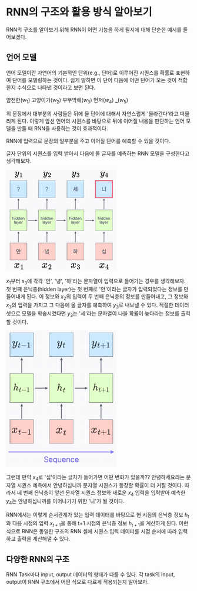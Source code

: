 # RNN의 구조와 활용 방식 알아보기

RNN의 구조를 알아보기 위해 RNN이 어떤 기능을 하게 될지에 대해 단순한 예시를 들어보겠다.

## 언어 모델

언어 모델이란 자연어의 기본적인 단위(e.g., 단어)로 이루어진 시퀀스를 확률로 표현하여 단어를 모델링하는 것이다. 쉽게 말하면 이 단어 다음에 어떤 단어가 오는 것이 적합한지 수식으로 나타낸 것이라고 보면 된다.

얌전한($w_1$) 고양이가($w_2$) 부뚜막에($w_3$) 먼저($w_4$) **\_**($w_5$)

위 문장에서 대부분의 사람들은 뒤에 올 단어에 대해서 자연스럽게 '올라간다'라고 떠올리게 된다. 이렇게 앞선 언어의 시퀀스를 바탕으로 뒤에 이어질 내용을 판단하는 언어 모델을 만들 때 RNN을 사용하는 것이 효과적이다.

RNN에 입력으로 문장의 일부분을 주고 이어질 단어를 예측할 수 있을 것이다.

글자 단위의 시퀀스를 입력 받아서 다음에 올 글자를 예측하는 RNN 모델을 구성한다고 생각해보자.

<img src="../images/rnn-hidden01.png" width=300>

$x_1$부터 $x_3$에 각각 '안', '녕', '하'라는 문자열이 입력으로 들어가는 경우를 생각해보자. 첫 번째 은닉층(hidden layer)는 첫 번째로 '안'이라는 글자가 입력되었다는 정보를 만들어내게 된다. 이 정보와 $x_2$의 입력이 두 번째 은닉층의 정보를 만들어내고, 그 정보와 $x_3$의 입력을 가지고 그 다음에 올 글자를 예측하여 $y_3$로 내보낼 수 있다. 적절한 데이터셋으로 모델을 학습시켰다면 $y_3$는 '세'라는 문자열이 나올 확률이 높다라는 정보를 출력할 것이다.

<img src="../images/rnn-hidden02.png" width=300>

그런데 만약 $x_4$로 '십'이라는 글자가 들어가면 어떤 변화가 있을까?? 안녕하세요라는 문자열 시퀀스 예측에서 안녕하십니까 문자열 시퀀스가 등장할 확률이 더 커질 것이다. 따라서 네 번째 은닉층이 앞선 문자열 시퀀스 정보와 새로운 $x_4$ 입력을 입력받아 예측한 $y_4$는 안녕하십니까를 이어나가기 위한 '니'가 될 것이다.

RNN에서는 이렇게 순서관계가 있는 입력 데이터를 바탕으로 현 시점의 은닉층 정보 $h_t$와 다음 시점의 입력 $x_{t+1}$을 통해 t+1 시점의 은닉층 정보 $h_{t+1}$을 계산하게 된다. 이런 식으로 RNN은 동일한 구조의 RNN 셀에 시퀀스 입력 데이터를 시점 순서에 따라 입력하고 출력을 계산해낼 수 있다.

## 다양한 RNN의 구조

RNN Task마다 input, output 데이터의 형태가 다를 수 있다. 각 task의 input, output이 RNN 구조에서 어떤 식으로 다르게 적용되는지 알아보자.
